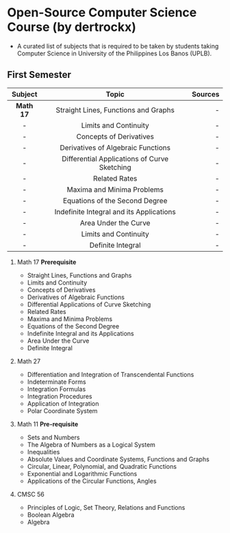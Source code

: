 # Open-Source Computer Science Course (by dertrockx)
* A curated list of subjects that is required to be taken by students taking Computer Science in University of the Philippines Los Banos (UPLB).

## First Semester

| Subject | Topic | Sources |
| :---: |:---: | ---: |
| <b>Math 17</b> | Straight Lines, Functions and Graphs| - |
| - | Limits and Continuity | - |
| - | Concepts of Derivatives | - |
| - | Derivatives of Algebraic Functions | - |
| - | Differential Applications of Curve Sketching | - |
| - | Related Rates | - |
| - | Maxima and Minima Problems | - |
| - | Equations of the Second Degree | - |
| - | Indefinite Integral and its Applications | - |
| - | Area Under the Curve | - |
| - | Limits and Continuity | - |
| - | Definite Integral | - |

1. Math 17 **Prerequisite**
   * Straight Lines, Functions and Graphs
   * Limits and Continuity
   * Concepts of Derivatives
   * Derivatives of Algebraic Functions
   * Differential Applications of Curve Sketching
   * Related Rates
   * Maxima and Minima Problems
   * Equations of the Second Degree
   * Indefinite Integral and its Applications
   * Area Under the Curve
   * Definite Integral

2. Math 27
   * Differentiation and Integration of Transcendental Functions
   * Indeterminate Forms
   * Integration Formulas
   * Integration Procedures
   * Application of Integration
   * Polar Coordinate System

3. Math 11 <b>Pre-requisite</b>
   * Sets and Numbers
   * The Algebra of Numbers as a Logical System
   * Inequalities
   * Absolute Values and Coordinate Systems, Functions and Graphs
   * Circular, Linear, Polynomial, and Quadratic Functions
   * Exponential and Logarithmic Functions
   * Applications of the Circular Functions, Angles

4. CMSC 56
   * Principles of Logic, Set Theory, Relations and Functions
   * Boolean Algebra
   * Algebra
